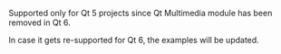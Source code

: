Supported only for Qt 5 projects since Qt Multimedia module has been removed in Qt 6.

In case it gets re-supported for Qt 6, the examples will be updated.

